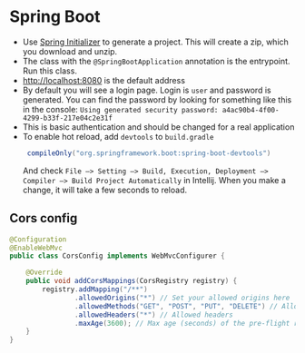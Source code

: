 # Spring Boot

* Use [Spring Initializer](https://start.spring.io/) to generate a project. This will create a zip, which you download and unzip.
* The class with the `@SpringBootApplication` annotation is the entrypoint. Run this class.
* [http://localhost:8080](http://localhost:8080) is the default address
* By default you will see a login page. Login is `user` and password is generated. You can find the password by looking for something like this in the console: `Using generated security password: a4ac90b4-4f00-4299-b33f-217e04c2e31f`
* This is basic authentication and should be changed for a real application
* To enable hot reload, add `devtools` to `build.gradle`
    ```groovy
     compileOnly("org.springframework.boot:spring-boot-devtools")
    ```
    And check `File –> Setting –> Build, Execution, Deployment –> Compiler –> Build Project Automatically` in Intellij. When you make a change, it will take a few seconds to reload.


## Cors config

```java
@Configuration
@EnableWebMvc
public class CorsConfig implements WebMvcConfigurer {

    @Override
    public void addCorsMappings(CorsRegistry registry) {
        registry.addMapping("/**")
                .allowedOrigins("*") // Set your allowed origins here
                .allowedMethods("GET", "POST", "PUT", "DELETE") // Allowed HTTP methods
                .allowedHeaders("*") // Allowed headers
                .maxAge(3600); // Max age (seconds) of the pre-flight request
    }
}
```